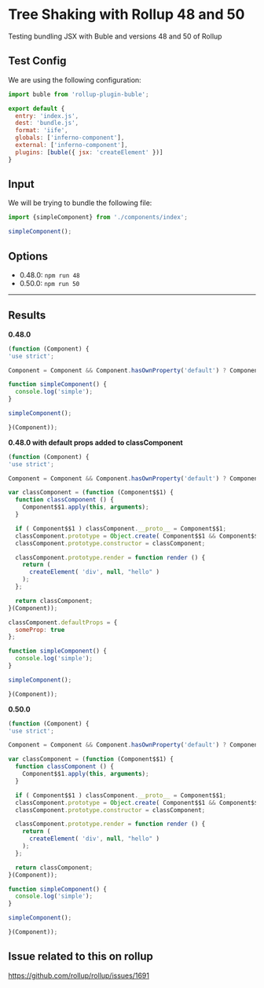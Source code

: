# Tree Shaking with Rollup 48 and 50

Testing bundling JSX with Buble and versions 48 and 50 of Rollup

## Test Config

We are using the following configuration:

```javascript
import buble from 'rollup-plugin-buble';

export default {
  entry: 'index.js',
  dest: 'bundle.js',
  format: 'iife',
  globals: ['inferno-component'],
  external: ['inferno-component'],
  plugins: [buble({ jsx: 'createElement' })]
}

```

## Input

We will be trying to bundle the following file:

```javascript
import {simpleComponent} from './components/index';

simpleComponent();
```

## Options

- 0.48.0: `npm run 48`
- 0.50.0: `npm run 50`

--------------

## Results

**0.48.0**

```javascript
(function (Component) {
'use strict';

Component = Component && Component.hasOwnProperty('default') ? Component['default'] : Component;

function simpleComponent() {
  console.log('simple');
}

simpleComponent();

}(Component));
```

**0.48.0 with default props added to classComponent**

```javascript
(function (Component) {
'use strict';

Component = Component && Component.hasOwnProperty('default') ? Component['default'] : Component;

var classComponent = (function (Component$$1) {
  function classComponent () {
    Component$$1.apply(this, arguments);
  }

  if ( Component$$1 ) classComponent.__proto__ = Component$$1;
  classComponent.prototype = Object.create( Component$$1 && Component$$1.prototype );
  classComponent.prototype.constructor = classComponent;

  classComponent.prototype.render = function render () {
    return (
      createElement( 'div', null, "hello" )
    );
  };

  return classComponent;
}(Component));

classComponent.defaultProps = {
  someProp: true
};

function simpleComponent() {
  console.log('simple');
}

simpleComponent();

}(Component));
```

**0.50.0**

```javascript
(function (Component) {
'use strict';

Component = Component && Component.hasOwnProperty('default') ? Component['default'] : Component;

var classComponent = (function (Component$$1) {
  function classComponent () {
    Component$$1.apply(this, arguments);
  }

  if ( Component$$1 ) classComponent.__proto__ = Component$$1;
  classComponent.prototype = Object.create( Component$$1 && Component$$1.prototype );
  classComponent.prototype.constructor = classComponent;

  classComponent.prototype.render = function render () {
    return (
      createElement( 'div', null, "hello" )
    );
  };

  return classComponent;
}(Component));

function simpleComponent() {
  console.log('simple');
}

simpleComponent();

}(Component));
```

## Issue related to this on rollup

https://github.com/rollup/rollup/issues/1691
